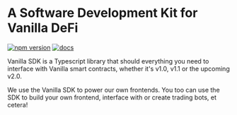 # A Software Development Kit for Vanilla DeFi

[![npm version](https://badge.fury.io/js/@vanilladefi%2Fsdk.svg)](https://badge.fury.io/js/@vanilladefi%2Fsdk)
[![docs](https://img.shields.io/badge/docs-%40vanilladefi%2Fsdk-blue)](https://vanilladefi.github.io/sdk/)

Vanilla SDK is a Typescript library that should everything you need to interface with Vanilla smart contracts, whether it's v1.0, v1.1 or the upcoming v2.0.

We use the Vanilla SDK to power our own frontends. You too can use the SDK to build your own frontend, interface with or create trading bots, et cetera!
